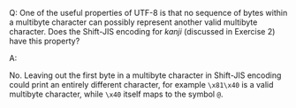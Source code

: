 Q: One of the useful properties of UTF-8 is that no sequence of bytes within a
multibyte character can possibly represent another valid multibyte character.
Does the Shift-JIS encoding for <em>kanji</em> (discussed in Exercise 2) have
this property?

A:

No. Leaving out the first byte in a multibyte character in Shift-JIS encoding
could print an entirely different character, for example `\x81\x40` is a valid
multibyte character, while `\x40` itself maps to the symbol `@`.
